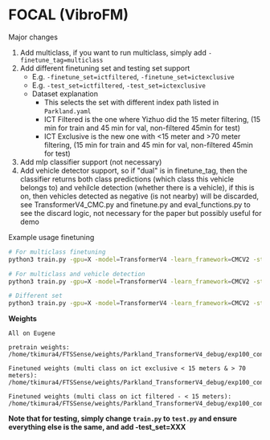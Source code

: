 # FOCAL (VibroFM)

Major changes

1. Add multiclass, if you want to run multiclass, simply add `-finetune_tag=multiclass`
2. Add different finetuning set and testing set support
    - E.g. `-finetune_set=ictfiltered`, `-finetune_set=ictexclusive`
    - E.g. `-test_set=ictfiltered`, `-test_set=ictexclusive`
    - Dataset explanation
        - This selects the set with different index path listed in `Parkland.yaml`
        - ICT Filtered is the one where Yizhuo did the 15 meter filtering, (15 min for train and 45 min for val, non-filtered 45min  for test)
        - ICT Exclusive is the new one with <15 meter and >70 meter filtering, (15 min for train and 45 min for val, non-filtered 45min  for test)
3. Add mlp classifier support (not necessary)
4. Add vehicle detector support, so if "dual" is in finetune_tag, then the classifier returns both class predictions (which class this vehicle belongs to) and vehilcle detection (whether there is a vehicle), if this is on, then vehicles detected as negative (is not nearby) will be discarded, see TransformerV4_CMC.py and finetune.py and eval_functions.py to see the discard logic, not necessary for the paper but possibly useful for demo

Example usage finetuning

```bash
# For multiclass finetuning
python3 train.py -gpu=X -model=TransformerV4 -learn_framework=CMCV2 -stage=finetune -finetune_set=ictfiltered -finetune_tag=multiclass

# For multiclass and vehicle detection
python3 train.py -gpu=X -model=TransformerV4 -learn_framework=CMCV2 -stage=finetune -finetune_set=ictfiltered -finetune_tag=multiclass_dual

# Different set
python3 train.py -gpu=X -model=TransformerV4 -learn_framework=CMCV2 -stage=finetune -finetune_set=ictexclusive -finetune_tag=multiclass_dual
```

**Weights**

```
All on Eugene

pretrain weights: /home/tkimura4/FTSSense/weights/Parkland_TransformerV4_debug/exp100_contrastive_CMCV2/Parkland_TransformerV4_pretrain_latest.pt

Finetuned weights (multi class on ict exclusive < 15 meters & > 70 meters): /home/tkimura4/FTSSense/weights/Parkland_TransformerV4_debug/exp100_contrastive_CMCV2/Parkland_TransformerV4_vehicle_classification_finetune_ictexclusive_1.0_multiclass_best.pt

Finetuned weights (multi class on ict filtered - < 15 meters): /home/tkimura4/FTSSense/weights/Parkland_TransformerV4_debug/exp100_contrastive_CMCV2/Parkland_TransformerV4_vehicle_classification_finetune_ictfiltered_1.0_multiclass_best.pt
```

**Note that for testing, simply change `train.py` to `test.py` and ensure everything else is the same, and add -test_set=XXX**